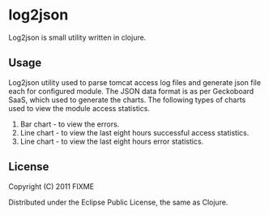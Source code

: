 # log2json

Log2json is small utility written in clojure.

## Usage

Log2json utility used to parse tomcat access log files and generate json file each for configured module.
The JSON data format is as per Geckoboard SaaS, which used to generate the charts. The following types
of charts used to view the module access statistics.
1. Bar chart - to view the errors.
2. Line chart - to view the last eight hours successful access statistics.
3. Line chart - to view the last eight hours error statistics.


## License

Copyright (C) 2011 FIXME

Distributed under the Eclipse Public License, the same as Clojure.
